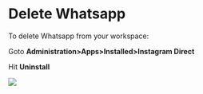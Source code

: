 # Delete Whatsapp

To delete Whatsapp from your workspace:

Goto **Administration>Apps>Installed>Instagram Direct**

Hit **Uninstall**

![](../../../../../.gitbook/assets/2022-02-01\_16-32-31.png)
